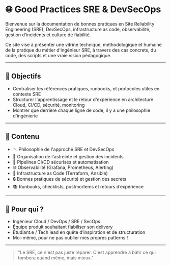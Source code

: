 # 🌐 Good Practices SRE & DevSecOps

Bienvenue sur la documentation de bonnes pratiques en Site Reliability Engineering (SRE), DevSecOps, infrastructure as code, observabilité, gestion d'incidents et culture de fiabilité.

Ce site vise à présenter une vitrine technique, méthodologique et humaine de la pratique du métier d'ingénieur SRE, à travers des cas concrets, du code, des scripts et une vraie vision pédagogique.

---

## 🚀 Objectifs

- Centraliser les références pratiques, runbooks, et protocoles utiles en contexte SRE
- Structurer l'apprentissage et le retour d'expérience en architecture Cloud, CI/CD, sécurité, monitoring
- Montrer que derrière chaque ligne de code, il y a une philosophie d'ingénierie

---

## 📄 Contenu

- 🪡 Philosophie de l'approche SRE et DevSecOps
- 🚒 Organisation de l'astreinte et gestion des incidents
- 🤖 Pipelines CI/CD sécurisés et automatisation
- 🌐 Observabilité (Grafana, Prometheus, Alerting)
- 📁 Infrastructure as Code (Terraform, Ansible)
- 🔒 Bonnes pratiques de sécurité et gestion des secrets
- 📚 Runbooks, checklists, postmortems et retours d’expérience

---

## 🚤 Pour qui ?

- Ingénieur Cloud / DevOps / SRE / SecOps
- Équipe produit souhaitant fiabiliser son delivery
- Étudiant.e / Tech lead en quête d’inspiration et de structuration
- Moi-même, pour ne pas oublier mes propres patterns !

---

> "Le SRE, ce n'est pas juste réparer. C'est apprendre à bâtir ce qui tombera quand même, mais mieux."